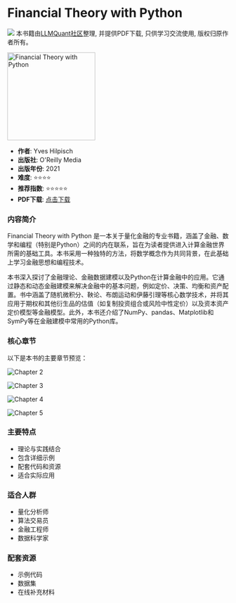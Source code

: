 # Financial Theory with Python

![](https://fastly.jsdelivr.net/gh/bucketio/img3@main/2024/09/04/1725464231869-e0b2f727-2a0f-4270-bf6c-31ddc350426a.gif)
本书籍由[LLMQuant社区](https://llmquant.com/)整理, 并提供PDF下载, 只供学习交流使用, 版权归原作者所有。

<img src="1.png" alt="Financial Theory with Python" width="200"/>

- **作者**: Yves Hilpisch
- **出版社**: O'Reilly Media
- **出版年份**: 2021
- **难度**: ⭐⭐⭐⭐
- **推荐指数**: ⭐⭐⭐⭐⭐
- **PDF下载**: [点击下载](https://quant-wiki.com/pdf/Financial%20Theory%20with%20Python.pdf)

### 内容简介

Financial Theory with Python 是一本关于量化金融的专业书籍，涵盖了金融、数学和编程（特别是Python）之间的内在联系，旨在为读者提供进入计算金融世界所需的基础工具。本书采用一种独特的方法，将数学概念作为共同背景，在此基础上学习金融思想和编程技术。

本书深入探讨了金融理论、金融数据建模以及Python在计算金融中的应用。它通过静态和动态金融建模来解决金融中的基本问题，例如定价、决策、均衡和资产配置。书中涵盖了随机微积分、鞅论、布朗运动和伊藤引理等核心数学技术，并将其应用于期权和其他衍生品的估值（如复制投资组合或风险中性定价）以及资本资产定价模型等金融模型。此外，本书还介绍了NumPy、pandas、Matplotlib和SymPy等在金融建模中常用的Python库。

### 核心章节

以下是本书的主要章节预览：

![Chapter 2](2.png)

![Chapter 3](3.png)

![Chapter 4](4.png)

![Chapter 5](5.png)

### 主要特点

- 理论与实践结合
- 包含详细示例
- 配套代码和资源
- 适合实际应用

### 适合人群

- 量化分析师
- 算法交易员
- 金融工程师
- 数据科学家

### 配套资源

- 示例代码
- 数据集
- 在线补充材料